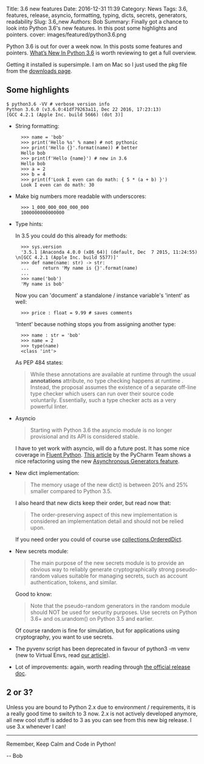 Title: 3.6 new features
Date: 2016-12-31 11:39
Category: News
Tags: 3.6, features, release, asyncio, formatting, typing, dicts, secrets, generators, readability
Slug: 3.6_new
Authors: Bob
Summary: Finally got a chance to look into Python 3.6's new features. In this post some highlights and pointers.
cover: images/featured/python3.6.png

Python 3.6 is out for over a week now. In this posts some features and pointers. [What’s New In Python 3.6](https://docs.python.org/3.6/whatsnew/3.6.html) is worth reviewing to get a full overview.

Getting it installed is supersimple. I am on Mac so I just used the pkg file from the [downloads page](https://www.python.org/downloads/).

## Some highlights

~~~~
$ python3.6 -VV # verbose version info
Python 3.6.0 (v3.6.0:41df79263a11, Dec 22 2016, 17:23:13) 
[GCC 4.2.1 (Apple Inc. build 5666) (dot 3)]
~~~~

* String formatting: 

		>>> name = 'bob'
		>>> print('Hello %s' % name) # not pythonic
		>>> print('Hello {}'.format(name)) # better
		Hello bob
		>>> print(f'Hello {name}') # new in 3.6
		Hello bob
		>>> a = 2
		>>> b = 4
		>>> print(f'Look I even can do math: { 5 * (a + b) }')
		Look I even can do math: 30

* Make big numbers more readable with underscores: 

		>>> 1_000_000_000_000_000
		1000000000000000

* Type hints:

	In 3.5 you could do this already for methods:

		>>> sys.version
		'3.5.1 |Anaconda 4.0.0 (x86_64)| (default, Dec  7 2015, 11:24:55) \n[GCC 4.2.1 (Apple Inc. build 5577)]'
		>>> def name(name: str) -> str:
		...     return 'My name is {}'.format(name)
		... 
		>>> name('bob')
		'My name is bob'

	Now you can 'document' a standalone / instance variable's 'intent' as well:

		>>> price : float = 9.99 # saves comments

	'Intent' because nothing stops you from assigning another type: 

		>>> name : str = 'bob'
		>>> name = 2
		>>> type(name)
		<class 'int'>

	As PEP 484 states:

	> While these annotations are available at runtime through the usual __annotations__ attribute, no type checking happens at runtime . Instead, the proposal assumes the existence of a separate off-line type checker which users can run over their source code voluntarily. Essentially, such a type checker acts as a very powerful linter. 

* Asyncio

	> Starting with Python 3.6 the asyncio module is no longer provisional and its API is considered stable.

	I have to yet work with asyncio, will do a future post. It has some nice coverage in [Fluent Python](https://www.amazon.com/Fluent-Python-Concise-Effective-Programming/dp/1491946008/ref=sr_1_1?ie=UTF8&qid=1483179119&sr=8-1&keywords=fluent+python). [This article](https://blog.jetbrains.com/pycharm/2016/12/python-3-6-a-quick-look/) by the PyCharm Team shows a nice refactoring using the new [Asynchronous Generators feature](https://docs.python.org/dev/whatsnew/3.6.html#pep-525-asynchronous-generators).

* New dict implementation: 

	> The memory usage of the new dict() is between 20% and 25% smaller compared to Python 3.5. 

	I also heard that new dicts keep their order, but read now that:

	> The order-preserving aspect of this new implementation is considered an implementation detail and should not be relied upon.

	If you need order you could of course use [collections.OrderedDict](https://docs.python.org/3.6/library/collections.html#collections.OrderedDict).

* New secrets module: 

	> The main purpose of the new secrets module is to provide an obvious way to reliably generate cryptographically strong pseudo-random values suitable for managing secrets, such as account authentication, tokens, and similar.

	Good to know: 

	> Note that the pseudo-random generators in the random module should NOT be used for security purposes. Use secrets on Python 3.6+ and os.urandom() on Python 3.5 and earlier.

	Of course random is fine for simulation, but for applications using cryptography, you want to use secrets.

* The pyvenv script has been deprecated in favour of python3 -m venv (new to Virtual Envs, read [our article](http://pybit.es/the-beauty-of-virtualenv.html)).

* Lot of improvements: again, worth reading through [the official release doc](https://docs.python.org/3.6/whatsnew/3.6.html). 

## 2 or 3?

Unless you are bound to Python 2.x due to environment / requirements, it is a really good time to switch to 3 now. 2.x is not actively developed anymore, all new cool stuff is added to 3 as you can see from this new big release. I use 3.x whenever I can!

---

Remember, Keep Calm and Code in Python!

-- Bob

